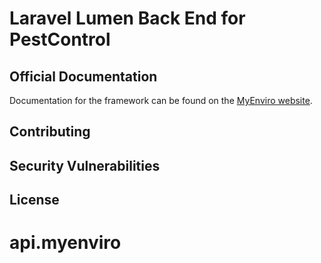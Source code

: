 # Laravel Lumen Back End for PestControl


## Official Documentation

Documentation for the framework can be found on the [MyEnviro website](https://myenviro/docs).

## Contributing

## Security Vulnerabilities

## License

# api.myenviro
